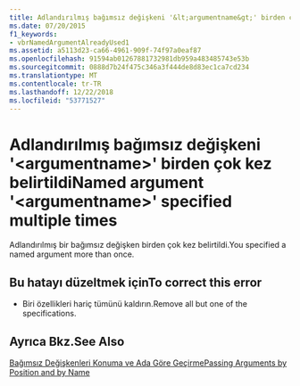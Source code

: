 ```yaml
---
title: Adlandırılmış bağımsız değişkeni '&lt;argumentname&gt;' birden çok kez belirtildi
ms.date: 07/20/2015
f1_keywords:
- vbrNamedArgumentAlreadyUsed1
ms.assetid: a5113d23-ca66-4961-909f-74f97a0eaf87
ms.openlocfilehash: 91594ab01267881732981db959a483485743e53b
ms.sourcegitcommit: 0888d7b24f475c346a3f444de8d83ec1ca7cd234
ms.translationtype: MT
ms.contentlocale: tr-TR
ms.lasthandoff: 12/22/2018
ms.locfileid: "53771527"
---
```

# <a name="named-argument-ltargumentnamegt-specified-multiple-times"></a><span data-ttu-id="c9aff-102">Adlandırılmış bağımsız değişkeni '&lt;argumentname&gt;' birden çok kez belirtildi</span><span class="sxs-lookup"><span data-stu-id="c9aff-102">Named argument '&lt;argumentname&gt;' specified multiple times</span></span>
<span data-ttu-id="c9aff-103">Adlandırılmış bir bağımsız değişken birden çok kez belirtildi.</span><span class="sxs-lookup"><span data-stu-id="c9aff-103">You specified a named argument more than once.</span></span>  
  
## <a name="to-correct-this-error"></a><span data-ttu-id="c9aff-104">Bu hatayı düzeltmek için</span><span class="sxs-lookup"><span data-stu-id="c9aff-104">To correct this error</span></span>  
  
-   <span data-ttu-id="c9aff-105">Biri özellikleri hariç tümünü kaldırın.</span><span class="sxs-lookup"><span data-stu-id="c9aff-105">Remove all but one of the specifications.</span></span>  
  
## <a name="see-also"></a><span data-ttu-id="c9aff-106">Ayrıca Bkz.</span><span class="sxs-lookup"><span data-stu-id="c9aff-106">See Also</span></span>  
 [<span data-ttu-id="c9aff-107">Bağımsız Değişkenleri Konuma ve Ada Göre Geçirme</span><span class="sxs-lookup"><span data-stu-id="c9aff-107">Passing Arguments by Position and by Name</span></span>](../../visual-basic/programming-guide/language-features/procedures/passing-arguments-by-position-and-by-name.md)
